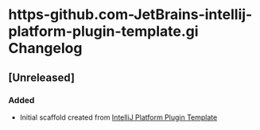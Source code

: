 <!-- Keep a Changelog guide -> https://keepachangelog.com -->

# https-github.com-JetBrains-intellij-platform-plugin-template.gi Changelog

## [Unreleased]
### Added
- Initial scaffold created from [IntelliJ Platform Plugin Template](https://github.com/JetBrains/intellij-platform-plugin-template)
